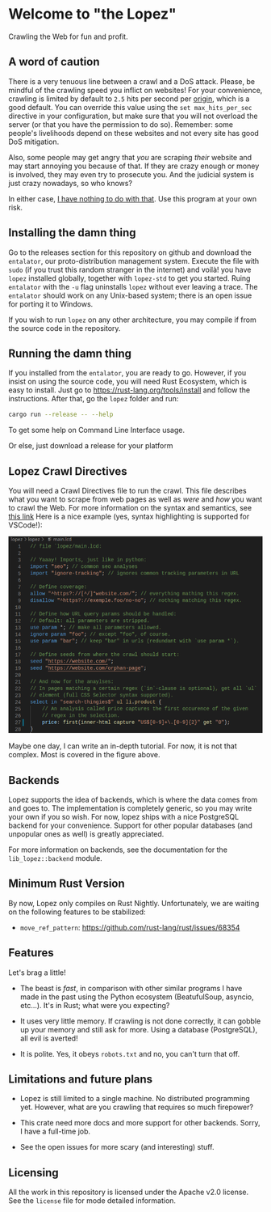 
# Welcome to "the Lopez"

Crawling the Web for fun and profit.

## A word of caution

There is a very tenuous line between a crawl and a DoS attack. Please, be mindful of the crawling speed you inflict on websites! For your convenience, crawling is limited by default to `2.5` hits per second per [origin](https://html.spec.whatwg.org/#origin), which is a good default. You can override this value using the `set max_hits_per_sec` directive in your configuration, but make sure that you will not overload the server (or that you have the permission to do so). Remember: some people's livelihoods depend on these websites and not every site has good DoS mitigation. 

Also, some people may get angry that _you_ are scraping _their_ website and may start annoying you because of that. If they are crazy enough or money is involved, they may even try to prosecute you. And the judicial system is just crazy nowadays, so who knows?

In either case, [I have nothing to do with that](/license). Use this program at your own risk.

## Installing the damn thing

Go to the releases section for this repository on github and download the `entalator`, our proto-distribution management system. Execute the file with `sudo` (if you trust this random stranger in the internet) and voilà! you have `lopez` installed globally, together with `lopez-std` to get you started. Ruing `entalator` with the `-u` flag uninstalls `lopez` without ever leaving a trace. The `entalator` should work on any Unix-based system; there is an open issue for porting it to Windows. 

If you wish to run `lopez` on any other architecture, you may compile if from the source code in the repository.

## Running the damn thing

If you installed from the `entalator`, you are ready to go. However, if you insist on using the source code, you will need Rust Ecosystem, which is easy to install. Just go to https://rust-lang.org/tools/install and follow the instructions. After that, go the `lopez` folder and run:
``` bash
cargo run --release -- --help
```
To get some help on Command Line Interface usage.

Or else, just download a release for your platform

## Lopez Crawl Directives

You will need a Crawl Directives file to run the crawl. This file describes what you want to scrape from web pages as well as _were_ and _how_ you want to crawl the Web. For more information on the syntax and semantics, see [this link](https://github.com/tokahuke/lopez/wiki/Lopez-Crawl-Directives) Here is a nice example (yes, syntax highlighting is supported for VSCode!):

![Sample code example for Lopez Crawl Directives](/img/sample-code.png)

Maybe one day, I can write an in-depth tutorial. For now, it is not that complex. Most is covered in the figure above.

## Backends

Lopez supports the idea of backends, which is where the data comes from and goes to. The implementation is completely generic, so you may write your own if you so wish. For now, lopez ships with a nice PostgreSQL backend for your convenience. Support for other popular databases (and unpopular ones as well) is greatly appreciated.

For more information on backends, see the documentation for the `lib_lopez::backend` module.

## Minimum Rust Version

By now, Lopez only compiles on Rust Nightly. Unfortunately, we are waiting on the following features to be stabilized:
* `move_ref_pattern`: https://github.com/rust-lang/rust/issues/68354

## Features

Let's brag a little!

* The beast is _fast_, in comparison with other similar programs I have made in the past using the Python ecosystem (BeatufulSoup, asyncio, etc...). It's in Rust; what were you expecting?

* It uses very little memory. If crawling is not done correctly, it can gobble up your memory and still ask for more. Using a database (PostgreSQL), all evil is averted!

* It is polite. Yes, it obeys `robots.txt` and no, you can't turn that off.

## Limitations and future plans

* Lopez is still limited to a single machine. No distributed programming yet. However, what are you crawling that requires so much firepower?

* This crate need more docs and more support for other backends. Sorry, I have a full-time job.

* See the open issues for more scary (and interesting) stuff.

## Licensing

All the work in this repository is licensed under the Apache v2.0 license. See the `license` file for mode detailed information.
